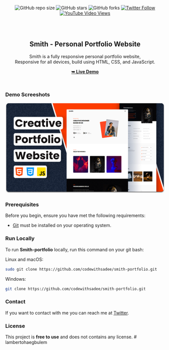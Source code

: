 <div align="center">
  
  ![GitHub repo size](https://img.shields.io/github/repo-size/codewithsadee/smith-portfolio)
  ![GitHub stars](https://img.shields.io/github/stars/codewithsadee/smith-portfolio?style=social)
  ![GitHub forks](https://img.shields.io/github/forks/codewithsadee/smith-portfolio?style=social)
  [![Twitter Follow](https://img.shields.io/twitter/follow/codewithsadee?style=social)](https://twitter.com/intent/follow?screen_name=codewithsadee)
  [![YouTube Video Views](https://img.shields.io/youtube/views/BbCLWdF3Bnc?style=social)](https://youtu.be/BbCLWdF3Bnc)

  <br />
  <br />

  <h2 align="center">Smith - Personal Portfolio Website</h2>

  Smith is a fully responsive personal portfolio website, <br />Responsive for all devices, build using HTML, CSS, and JavaScript.

  <a href="https://codewithsadee.github.io/smith-portfolio/"><strong>➥ Live Demo</strong></a>

</div>

<br />

### Demo Screeshots

![Smith-portfolio Desktop Demo](./readme-images/desktop.png "Desktop Demo")

### Prerequisites

Before you begin, ensure you have met the following requirements:

* [Git](https://git-scm.com/downloads "Download Git") must be installed on your operating system.

### Run Locally

To run **Smith-portfolio** locally, run this command on your git bash:

Linux and macOS:

```bash
sudo git clone https://github.com/codewithsadee/smith-portfolio.git
```

Windows:

```bash
git clone https://github.com/codewithsadee/smith-portfolio.git
```

### Contact

If you want to contact with me you can reach me at [Twitter](https://www.twitter.com/codewithsadee).

### License

This project is **free to use** and does not contains any license.
#   l a m b e r t o h a e g b u l e m 
 
 